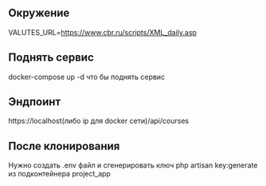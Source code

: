 
## Окружение
VALUTES_URL=https://www.cbr.ru/scripts/XML_daily.asp

## Поднять сервис
docker-compose up -d что бы поднять сервис

## Эндпоинт
https://localhost(либо ip для docker сети)/api/courses

## После клонирования
Нужно создать .env файл и сгенерировать ключ php artisan key:generate из подконтейнера project_app
